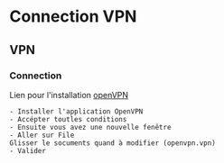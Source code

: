 # Connection VPN
## VPN
### Connection
Lien pour l'installation [openVPN](https://openvpn.net/)

    - Installer l'application OpenVPN 
    - Accépter toutles conditions
    - Ensuite vous avez une nouvelle fenêtre 
    - Aller sur File
    Glisser le socuments quand à modifier (openvpn.vpn)
    - Valider
    

